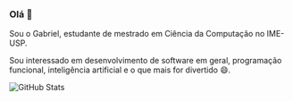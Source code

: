 ### Olá 👋

Sou o Gabriel, estudante de mestrado em Ciência da Computação no IME-USP.

Sou interessado em desenvolvimento de software em geral, programação funcional, inteligência artificial e o que mais for divertido 😄.

<!--
**GCrispino/GCrispino** is a ✨ _special_ ✨ repository because its `README.md` (this file) appears on your GitHub profile.

Here are some ideas to get you started:

- 🔭 I’m currently working on ...
- 🌱 I’m currently learning ...
- 👯 I’m looking to collaborate on ...
- 🤔 I’m looking for help with ...
- 💬 Ask me about ...
- 📫 How to reach me: ...
- 😄 Pronouns: ...
- ⚡ Fun fact: ...
-->
![GitHub Stats](https://github-readme-stats.vercel.app/api?username=gcrispino&show_icons=true)
